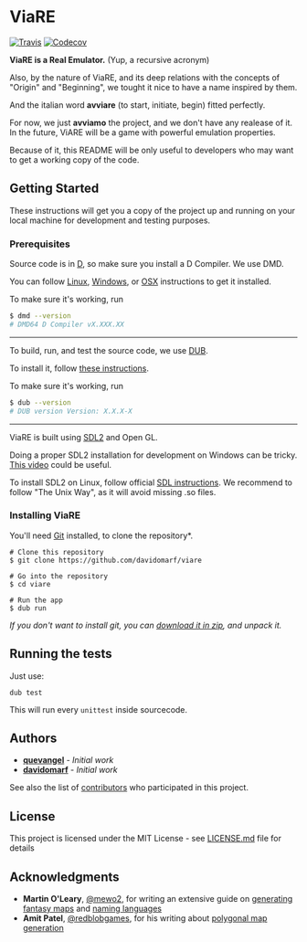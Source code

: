 # ViaRE 

[![Travis](https://img.shields.io/travis/viare/viare.svg?style=flat-square)](https://travis-ci.org/viare/viare)
[![Codecov](https://img.shields.io/codecov/c/github/viare/viare.svg?style=flat-square)](https://codecov.io/gh/viare/viare)



**ViaRE is a Real Emulator.** (Yup, a recursive acronym)

Also, by the nature of ViaRE, and its deep relations with the concepts of
"Origin" and "Beginning", we tought it nice to have a name inspired by them.

And the italian word **avviare** (to start, initiate, begin) fitted perfectly.

For now, we just **avviamo** the project, and we don't have any realease of it.
In the future, ViARE will be a game with powerful emulation properties.

Because of it, this README will be only useful to developers who may want to
get a working copy of the code.

## Getting Started

These instructions will get you a copy of the project up and running on your
local machine for development and testing purposes.

### Prerequisites

Source code is in [D](https://dlang.org/), so make sure you install a D Compiler.
We use DMD.

You can follow [Linux](https://dlang.org/dmd-linux.html),
[Windows](https://dlang.org/dmd-windows.html), or [OSX](https://dlang.org/dmd-osx.html)
instructions to get it installed.

To make sure it's working, run

```bash
$ dmd --version
# DMD64 D Compiler vX.XXX.XX
```
---

To build, run, and test the source code, we use [DUB](https://github.com/dlang/dub).

To install it, follow [these instructions](https://github.com/dlang/dub#installation).

To make sure it's working, run

```bash
$ dub --version
# DUB version Version: X.X.X-X
```

---

ViaRE is built using [SDL2](https://www.libsdl.org/download-2.0.php) and Open GL.

Doing a proper SDL2 installation for development on Windows can be tricky.
[This video](https://www.youtube.com/watch?v=ybYMOKEW9IY) could be useful.

To install SDL2 on Linux, follow official [SDL instructions](https://wiki.libsdl.org/Installation).
We recommend to follow "The Unix Way", as it will avoid missing .so files.

### Installing ViaRE

You'll need [Git](https://git-scm.com/) installed, to clone the repository*.

```
# Clone this repository
$ git clone https://github.com/davidomarf/viare

# Go into the repository
$ cd viare

# Run the app
$ dub run
```

*If you don't want to install git, you can [download it in zip](https://github.com/davidomarf/viare/archive/master.zip),
and unpack it.*

## Running the tests

Just use:

```
dub test
```

This will run every `unittest` inside sourcecode.

## Authors

- [**quevangel**](https://github.com/quevangel) - *Initial work* 
- [**davidomarf**](https://github.com/davidomarf) - *Initial work*

See also the list of [contributors](https://github.com/your/project/contributors) who participated in this project.

## License

This project is licensed under the MIT License - see [LICENSE.md](LICENSE.md) file for details

## Acknowledgments

* **Martin O'Leary**, [@mewo2](https://twitter.com/mewo2), for writing an extensive guide
on [generating fantasy maps](http://mewo2.com/notes/terrain/) and [naming languages](http://mewo2.com/notes/naming-language/)
* **Amit Patel**, [@redblobgames](https://twitter.com/redblobgames), for his writing about
[polygonal map generation](http://www-cs-students.stanford.edu/~amitp/game-programming/polygon-map-generation/)

<!---
### Break down into end to end tests

Explain what these tests test and why

```
Give an example
```
### And coding style tests

Explain what these tests test and why

```
Give an example
```

## Deployment

Add additional notes about how to deploy this on a live system
-
## Contributing

Please read [CONTRIBUTING.md](https://gist.github.com/PurpleBooth/b24679402957c63ec426) for details on our code of conduct, and the process for submitting pull requests to us.

## Versioning

We use [SemVer](http://semver.org/) for versioning. For the versions available, see the [tags on this repository](https://github.com/your/project/tags). 
-->
